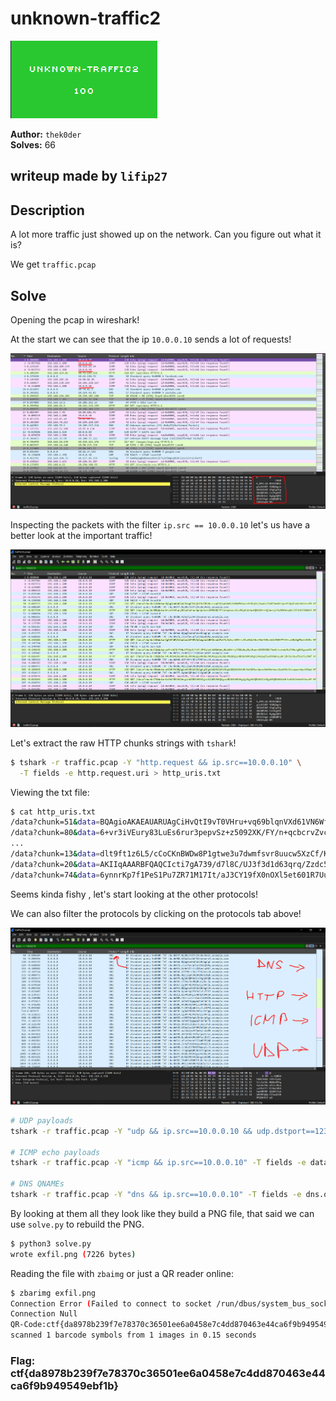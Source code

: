 # unknown-traffic2

![Proof](proof.png)

**Author:** `thek0der`  
**Solves:** 66

**writeup made by** `lifip27`
---

## Description

A lot more traffic just showed up on the network. Can you figure out what it is?

We get `traffic.pcap`
## Solve

Opening the pcap in wireshark!

At the start we can see that the ip `10.0.0.10` sends a lot of requests!

![1](1.png)

Inspecting the packets with the filter `ip.src == 10.0.0.10` let's us have a better look at the important traffic!

![2](2.png)

Let's extract the raw HTTP chunks strings with `tshark`!

```bash
$ tshark -r traffic.pcap -Y "http.request && ip.src==10.0.0.10" \
  -T fields -e http.request.uri > http_uris.txt
```

Viewing the txt file:

```bash
$ cat http_uris.txt
/data?chunk=51&data=BQAgioAKAEAUARUAgCiHvQtI9vT0VHru+vq69blqnVXd61VN6WfV6vurch9Oq3t/3ee6ul5Vd53md9r1qrrP2QoE1A9cXV21rvf8
/data?chunk=80&data=6+vr3iVEury83LuEs6rur3pepvSz+z5092XK/FY/n+qcbcrvZvc96j4vU+bwEQH1A9+++Q/mr+jt7a303OrnpXt/1TlUVffXXWf3
...
/data?chunk=13&data=dlt9ft1z6L5/cCoCKnBWDw8P1gtwe3u7dwmfsvr8uucw5XzCf/KJHwCAKAIqAABRBFQAAKIIqAAARBFQAQCIIqACABBFQAUAIIqA
/data?chunk=20&data=AKIIqAAARBFQAQCIcti7gA739/d7l8C/UJ3f3d1d63qrq/Zzdc5nhin9tB58zvb9x8/jn9+/9q4DTm7bttJzx+Px5LV8pLvO6nrd
/data?chunk=74&data=6ynnrKp7f1PeS1Pu7ZR71M17It/aJ3CY19fX0nOXl5et601R7Uu31efXPYfuvkw5Z1Wrz6+q+96aw2mtvr8V+MQPAEAUARUAgCgC
```

Seems kinda fishy , let's start looking at the other protocols!

We can also filter the protocols by clicking on the protocols tab above!

![viewall](viewall.png)

```bash
# UDP payloads
tshark -r traffic.pcap -Y "udp && ip.src==10.0.0.10 && udp.dstport==12345" -T fields -e data > udp_payloads.txt

# ICMP echo payloads
tshark -r traffic.pcap -Y "icmp && ip.src==10.0.0.10" -T fields -e data > icmp_payloads.txt

# DNS QNAMEs
tshark -r traffic.pcap -Y "dns && ip.src==10.0.0.10" -T fields -e dns.qry.name > dns_qnames.txt
```

By looking at them all they look like they build a PNG file, that said we can use `solve.py` to rebuild the PNG.    

```bash
$ python3 solve.py
wrote exfil.png (7226 bytes)
```

Reading the file with `zbaimg` or just a QR reader online:

```bash
$ zbarimg exfil.png
Connection Error (Failed to connect to socket /run/dbus/system_bus_socket: No such file or directory)
Connection Null
QR-Code:ctf{da8978b239f7e78370c36501ee6a0458e7c4dd870463e44ca6f9b949549ebf1b}
scanned 1 barcode symbols from 1 images in 0.15 seconds
```

### Flag: ctf{da8978b239f7e78370c36501ee6a0458e7c4dd870463e44ca6f9b949549ebf1b}



